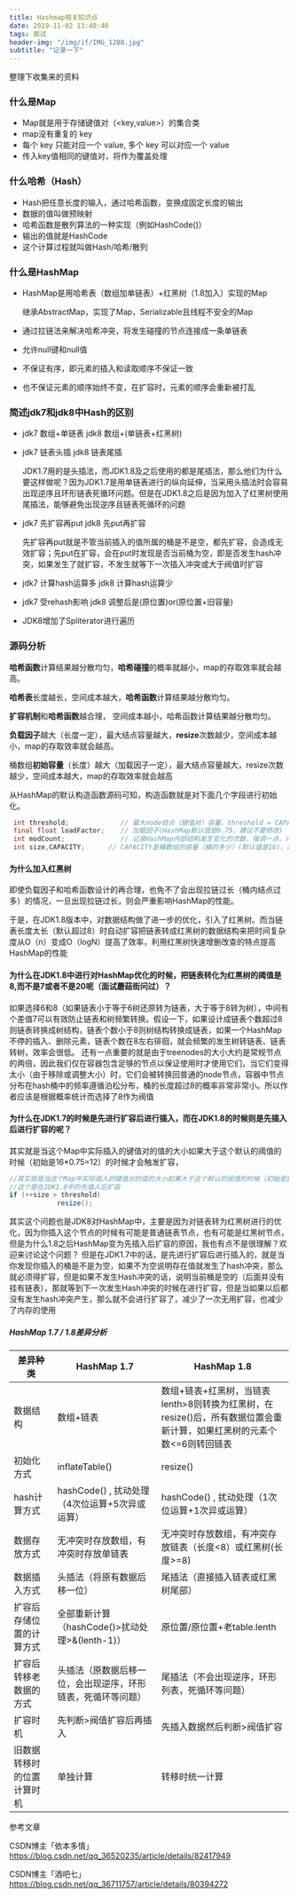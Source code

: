 ```yaml
---
title: Hashmap相关知识点
date: 2019-11-02 13:40:40
tags: 面试
header-img: "/img/if/IMG_1208.jpg"
subtitle: "记录一下"
---
```


整理下收集来的资料

### 什么是Map

- Map就是用于存储键值对（<key,value>）的集合类
- map没有重复的 key
- 每个 key 只能对应一个 value, 多个 key 可以对应一个 value
- 传入key值相同的键值对，将作为覆盖处理

### 什么哈希（Hash）

- Hash把任意长度的输入，通过哈希函数，变换成固定长度的输出
- 数据的值叫做预映射
- 哈希函数是散列算法的一种实现（例如HashCode()）
- 输出的值就是HashCode
- 这个计算过程就叫做Hash/哈希/散列

### 什么是HashMap

- HashMap是用哈希表（数组加单链表）+红黑树（1.8加入）实现的Map

  继承AbstractMap，实现了Map，Serializable且线程不安全的Map

- 通过拉链法来解决哈希冲突，将发生碰撞的节点连接成一条单链表

- 允许null键和null值

- 不保证有序，即元素的插入和读取顺序不保证一致

- 也不保证元素的顺序始终不变，在扩容时，元素的顺序会重新被打乱

### 简述jdk7和jdk8中Hash的区别

- jdk7 数组+单链表 jdk8 数组+(单链表+红黑树) 

- jdk7 链表头插 jdk8 链表尾插 

  JDK1.7用的是头插法，而JDK1.8及之后使用的都是尾插法，那么他们为什么要这样做呢？因为JDK1.7是用单链表进行的纵向延伸，当采用头插法时会容易出现逆序且环形链表死循环问题。但是在JDK1.8之后是因为加入了红黑树使用尾插法，能够避免出现逆序且链表死循环的问题

- jdk7 先扩容再put jdk8 先put再扩容

  先扩容再put就是不管当前插入的值所属的桶是不是空，都先扩容，会造成无效扩容；先put在扩容，会在put时发现是否当前桶为空，即是否发生hash冲突，如果发生了就扩容，不发生就等下一次插入冲突或大于阀值时扩容

- jdk7 计算hash运算多 jdk8 计算hash运算少

- jdk7 受rehash影响 jdk8 调整后是(原位置)or(原位置+旧容量)

- JDK8增加了Spliterator进行遍历

### 源码分析

**哈希函数**计算结果越分散均匀，**哈希碰撞**的概率就越小，map的存取效率就会越高。

**哈希表**长度越长，空间成本越大，**哈希函数**计算结果越分散均匀。

**扩容机制**和**哈希函数**越合理， 空间成本越小，哈希函数计算结果越分散均匀。

**负载因子**越大（长度一定），最大结点容量越大，**resize**次数越少，空间成本越小，map的存取效率就会越高。

桶数组**初始容量**（长度）越大（加载因子一定），最大结点容量越大，resize次数越少，空间成本越大，map的存取效率就会越高

从HashMap的默认构造函数源码可知，构造函数就是对下面几个字段进行初始化。

```java
 int threshold;             // 最大node结点（键值对）容量，threshold = CAPACITY * LoadFactor，超过这个数目就重新resize(扩容)，扩容后的threshold是之前的两倍。
 final float loadFactor;    // 加载因子(HashMap默认值是0.75，建议不要修改)
 int modCount;              // 记录HashMap内部结构发生变化的次数，强调一点，内部结构发生变化指的是结构发生变化，例如put新键值对，但是某个key对应的value值被覆盖不属于结构变化。
 int size,CAPACITY;      // CAPACITY是桶数组的容量（桶的多少）(默认值是16)，扩容后也是之前的两倍，size是HashMap中实际存在的键值对数量
```

#### 为什么加入红黑树

即使负载因子和哈希函数设计的再合理，也免不了会出现拉链过长（桶内结点过多）的情况，一旦出现拉链过长，则会严重影响HashMap的性能。

于是，在JDK1.8版本中，对数据结构做了进一步的优化，引入了红黑树。而当链表长度太长（默认超过8）时自动扩容把链表转成红黑树的数据结构来把时间复杂度从O（n）变成O（logN）提高了效率，利用红黑树快速增删改查的特点提高HashMap的性能




#### 为什么在JDK1.8中进行对HashMap优化的时候，把链表转化为红黑树的阈值是8,而不是7或者不是20呢（面试蘑菇街问过）？

如果选择6和8（如果链表小于等于6树还原转为链表，大于等于8转为树），中间有个差值7可以有效防止链表和树频繁转换。假设一下，如果设计成链表个数超过8则链表转换成树结构，链表个数小于8则树结构转换成链表，如果一个HashMap不停的插入、删除元素，链表个数在8左右徘徊，就会频繁的发生树转链表、链表转树，效率会很低。
还有一点重要的就是由于treenodes的大小大约是常规节点的两倍，因此我们仅在容器包含足够的节点以保证使用时才使用它们，当它们变得太小（由于移除或调整大小）时，它们会被转换回普通的node节点，容器中节点分布在hash桶中的频率遵循泊松分布，桶的长度超过8的概率非常非常小。所以作者应该是根据概率统计而选择了8作为阀值


#### 为什么在JDK1.7的时候是先进行扩容后进行插入，而在JDK1.8的时候则是先插入后进行扩容的呢？

其实就是当这个Map中实际插入的键值对的值的大小如果大于这个默认的阈值的时候（初始是16*0.75=12）的时候才会触发扩容，

```java
//其实就是当这个Map中实际插入的键值对的值的大小如果大于这个默认的阈值的时候（初始是16*0.75=12）的时候才会触发扩容，
//这个是在JDK1.8中的先插入后扩容
if (++size > threshold)
            resize();

```

其实这个问题也是JDK8对HashMap中，主要是因为对链表转为红黑树进行的优化，因为你插入这个节点的时候有可能是普通链表节点，也有可能是红黑树节点，但是为什么1.8之后HashMap变为先插入后扩容的原因，我也有点不是很理解？欢迎来讨论这个问题？
但是在JDK1.7中的话，是先进行扩容后进行插入的，就是当你发现你插入的桶是不是为空，如果不为空说明存在值就发生了hash冲突，那么就必须得扩容，但是如果不发生Hash冲突的话，说明当前桶是空的（后面并没有挂有链表），那就等到下一次发生Hash冲突的时候在进行扩容，但是当如果以后都没有发生hash冲突产生，那么就不会进行扩容了，减少了一次无用扩容，也减少了内存的使用


#####  HashMap 1.7 / 1.8差异分析

| 差异种类                   | HashMap 1.7                                                  | HashMap 1.8                                                  |
| -------------------------- | ------------------------------------------------------------ | ------------------------------------------------------------ |
| 数据结构                   | 数组+链表                                                    | 数组+链表+红黑树，当链表lenth>8则转换为红黑树，在resize()后，所有数据位置会重新计算，如果红黑树的元素个数<=6则转回链表 |
| 初始化方式                 | inflateTable()                                               | resize()                                                     |
| hash计算方式               | hashCode()  , 扰动处理（4次位运算+5次异或运算）              | hashCode()  , 扰动处理（1次位运算+1次异或运算）              |
| 数据存放方式               | 无冲突时存放数组，有冲突时存放单链表                         | 无冲突时存放数组，有冲突存放链表（长度<8）或红黑树(长度>=8)  |
| 数据插入方式               | 头插法（将原有数据后移一位）                                 | 尾插法（直接插入链表或红黑树尾部）                           |
| 扩容后存储位置的计算方式   | 全部重新计算（hashCode()>扰动处理>&(lenth-1)）               | 原位置/原位置+老table.lenth                                  |
| 扩容后转移老数据的方式     | 头插法（原数据后移一位，会出现逆序，环形链表，死循环等问题） | 尾插法（不会出现逆序，环形列表，死循环等问题）               |
| 扩容时机                   | 先判断>阀值扩容后再插入                                      | 先插入数据然后判断>阀值扩容                                  |
| 旧数据转移时的位置计算时机 | 单独计算                                                     | 转移时统一计算                                               |



 

 

 参考文章

CSDN博主「依本多情」https://blog.csdn.net/qq_36520235/article/details/82417949

CSDN博主「酒吧七」https://blog.csdn.net/qq_36711757/article/details/80394272